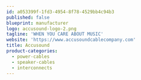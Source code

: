```yaml
---
id: a053399f-1fd3-4954-8f78-4529bb4c94b3
published: false
blueprint: manufacturer
logo: accusound-logo-2.png
tagline: 'WHEN YOU CARE ABOUT MUSIC'
website: 'https://www.accusoundcablecompany.com'
title: Accusound
product-categories:
  - power-cables
  - speaker-cables
  - interconnects
---
```

